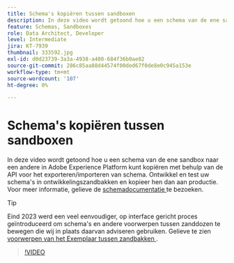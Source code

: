 ```yaml
---
title: Schema's kopiëren tussen sandboxen
description: In deze video wordt getoond hoe u een schema van de ene sandbox naar een andere in Adobe Experience Platform kunt kopiëren met behulp van de API voor het exporteren/importeren van schema.
feature: Schemas, Sandboxes
role: Data Architect, Developer
level: Intermediate
jira: KT-7939
thumbnail: 333592.jpg
exl-id: d0d23739-3a3a-4938-a400-684f36b0ae82
source-git-commit: 286c85aa88d44574f00ded67f0de8e0c945a153e
workflow-type: tm+mt
source-wordcount: '107'
ht-degree: 0%

---
```


# Schema&#39;s kopiëren tussen sandboxen

In deze video wordt getoond hoe u een schema van de ene sandbox naar een andere in Adobe Experience Platform kunt kopiëren met behulp van de API voor het exporteren/importeren van schema. Ontwikkel en test uw schema&#39;s in ontwikkelingszandbakken en kopieer hen dan aan productie. Voor meer informatie, gelieve de [ schemadocumentatie ](https://experienceleague.adobe.com/docs/experience-platform/xdm/home.html?lang=nl) te bezoeken.

>[!TIP]
>
>Eind 2023 werd een veel eenvoudiger, op interface gericht proces geïntroduceerd om schema&#39;s en andere voorwerpen tussen zanddozen te bewegen die wij in plaats daarvan adviseren gebruiken. Gelieve te zien [ voorwerpen van het Exemplaar tussen zandbakken ](https://experienceleague.adobe.com/docs/platform-learn/tutorials/admin/copy-objects-between-sandboxes.html?lang=nl-NL).

>[!VIDEO](https://video.tv.adobe.com/v/333592?learn=on&enablevpops)
